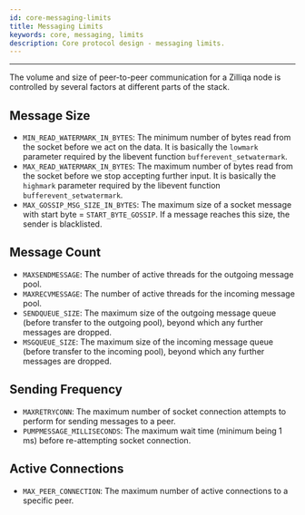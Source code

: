 ```yaml
---
id: core-messaging-limits
title: Messaging Limits
keywords: core, messaging, limits
description: Core protocol design - messaging limits.
---
```


---
The volume and size of peer-to-peer communication for a Zilliqa node is controlled by several factors at different parts of the stack.

## Message Size

- `MIN_READ_WATERMARK_IN_BYTES`: The minimum number of bytes read from the socket before we act on the data. It is basically the `lowmark` parameter required by the libevent function `bufferevent_setwatermark`.
- `MAX_READ_WATERMARK_IN_BYTES`: The maximum number of bytes read from the socket before we stop accepting further input. It is basically the `highmark` parameter required by the libevent function `bufferevent_setwatermark`.
- `MAX_GOSSIP_MSG_SIZE_IN_BYTES`: The maximum size of a socket message with start byte = `START_BYTE_GOSSIP`. If a message reaches this size, the sender is blacklisted.

## Message Count

- `MAXSENDMESSAGE`: The number of active threads for the outgoing message pool.
- `MAXRECVMESSAGE`: The number of active threads for the incoming message pool.
- `SENDQUEUE_SIZE`: The maximum size of the outgoing message queue (before transfer to the outgoing pool), beyond which any further messages are dropped.
- `MSGQUEUE_SIZE`: The maximum size of the incoming message queue (before transfer to the incoming pool), beyond which any further messages are dropped.

## Sending Frequency

- `MAXRETRYCONN`: The maximum number of socket connection attempts to perform for sending messages to a peer.
- `PUMPMESSAGE_MILLISECONDS`: The maximum wait time (minimum being 1 ms) before re-attempting socket connection.

## Active Connections

- `MAX_PEER_CONNECTION`: The maximum number of active connections to a specific peer.